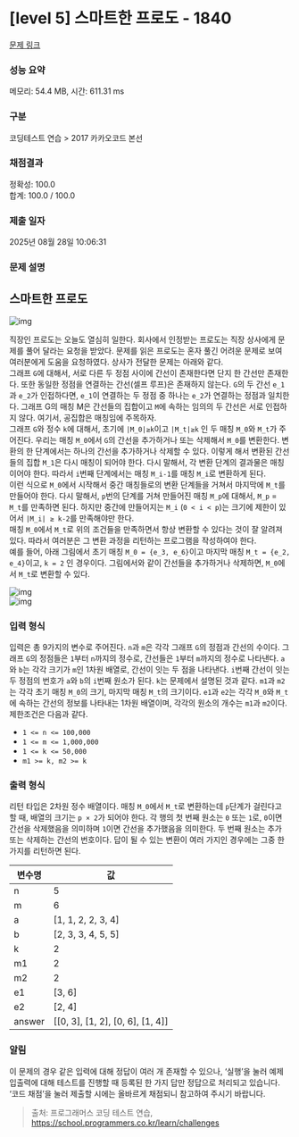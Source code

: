 # [level 5] 스마트한 프로도 - 1840 

[문제 링크](https://school.programmers.co.kr/learn/courses/30/lessons/1840) 

### 성능 요약

메모리: 54.4 MB, 시간: 611.31 ms

### 구분

코딩테스트 연습 > 2017 카카오코드 본선

### 채점결과

정확성: 100.0<br/>합계: 100.0 / 100.0

### 제출 일자

2025년 08월 28일 10:06:31

### 문제 설명

<h2>스마트한 프로도</h2>

<p><img src="https://t1.kakaocdn.net/codefestival/frodo1.png" title="" alt="img"></p>

<p>직장인 프로도는 오늘도 열심히 일한다. 회사에서 인정받는 프로도는 직장 상사에게 문제를 풀어 달라는 요청을 받았다. 문제를 읽은 프로도는 혼자 풀긴 어려운 문제로 보여 여러분에게 도움을 요청하였다. 상사가 전달한 문제는 아래와 같다.<br>
그래프 <code>G</code>에 대해서, 서로 다른 두 정점 사이에 간선이 존재한다면 단지 한 간선만 존재한다. 또한 동일한 정점을 연결하는 간선(셀프 루프)은 존재하지 않는다. <code>G</code>의 두 간선 <code>e_1</code>과 <code>e_2</code>가 인접하다면, <code>e_1</code>이 연결하는 두 정점 중 하나는 <code>e_2</code>가 연결하는 정점과 일치한다. 그래프 G의 매칭 M은 간선들의 집합이고 <code>M</code>에 속하는 임의의 두 간선은 서로 인접하지 않다. 여기서, 공집합은 매칭임에 주목하자.<br>
그래프 <code>G</code>와 정수 <code>k</code>에 대해서, 초기에 <code>|M_0|≥k</code>이고 <code>|M_t|≥k</code> 인 두 매칭 <code>M_0</code>와 <code>M_t</code>가 주어진다. 우리는 매칭 <code>M_0</code>에서 <code>G</code>의 간선을 추가하거나 또는 삭제해서 <code>M_0</code>를 변환한다. 변환의 한 단계에서는 하나의 간선을 추가하거나 삭제할 수 있다. 이렇게 해서 변환된 간선들의 집합 <code>M_1</code>은 다시 매칭이 되어야 한다. 다시 말해서, 각 변환 단계의 결과물은 매칭이어야 한다. 따라서 <code>i</code>번째 단계에서는 매칭 <code>M_i-1</code>를 매칭 <code>M_i</code>로 변환하게 된다.<br>
이런 식으로 <code>M_0</code>에서 시작해서 중간 매칭들로의 변환 단계들을 거쳐서 마지막에 <code>M_t</code>를 만들어야 한다. 다시 말해서, <code>p</code>번의 단계를 거쳐 만들어진 매칭 <code>M_p</code>에 대해서, <code>M_p</code> = <code>M_t</code>를 만족하면 된다. 하지만 중간에 만들어지는 <code>M_i</code> (<code>0 &lt; i &lt; p</code>)는 크기에 제한이 있어서 <code>|M_i| ≥ k-2</code>를 만족해야만 한다.<br>
매칭 <code>M_0</code>에서 <code>M_t</code>로 위의 조건들을 만족하면서 항상 변환할 수 있다는 것이 잘 알려져 있다. 따라서 여러분은 그 변환 과정을 리턴하는 프로그램을 작성하여야 한다.<br>
예를 들어, 아래 그림에서 초기 매칭 <code>M_0 = {e_3, e_6}</code>이고 마지막 매칭 <code>M_t = {e_2, e_4}</code>이고, <code>k = 2</code> 인 경우이다. 그림에서와 같이 간선들을 추가하거나 삭제하면, <code>M_0</code>에서 <code>M_t</code>로 변환할 수 있다.</p>

<p><img src="https://t1.kakaocdn.net/codefestival/frodo2.png" title="" alt="img"><br>
<img src="https://t1.kakaocdn.net/codefestival/frodo3.png" title="" alt="img"></p>

<h3>입력 형식</h3>

<p>입력은 총 9가지의 변수로 주어진다. <code>n</code>과 <code>m</code>은 각각 그래프 <code>G</code>의 정점과 간선의 수이다. 그래프 <code>G</code>의 정점들은 <code>1</code>부터 <code>n</code>까지의 정수로, 간선들은 <code>1</code>부터 <code>m</code>까지의 정수로 나타낸다. <code>a</code>와 <code>b</code>는 각각 크기가 <code>m</code>인 1차원 배열로, 간선이 잇는 두 점을 나타낸다. <code>i</code>번째 간선이 잇는 두 정점의 번호가 <code>a</code>와 <code>b</code>의 <code>i</code>번째 원소가 된다. <code>k</code>는 문제에서 설명된 것과 같다. <code>m1</code>과 <code>m2</code>는 각각 초기 매칭 <code>M_0</code>의 크기, 마지막 매칭 <code>M_t</code>의 크기이다. <code>e1</code>과 <code>e2</code>는 각각 <code>M_0</code>와 <code>M_t</code>에 속하는 간선의 정보를 나타내는 1차원 배열이며, 각각의 원소의 개수는 <code>m1</code>과 <code>m2</code>이다. 제한조건은 다음과 같다.</p>

<ul>
<li><code>1 &lt;= n &lt;= 100,000</code></li>
<li><code>1 &lt;= m &lt;= 1,000,000</code></li>
<li><code>1 &lt;= k &lt;= 50,000</code></li>
<li><code>m1 &gt;= k, m2 &gt;= k</code></li>
</ul>

<h3>출력 형식</h3>

<p>리턴 타입은 2차원 정수 배열이다. 매칭 <code>M_0</code>에서 <code>M_t</code>로 변환하는데 <code>p</code>단계가 걸린다고 할 때, 배열의 크기는 <code>p × 2</code>가 되어야 한다. 각 행의 첫 번째 원소는 <code>0</code> 또는 <code>1</code>로, <code>0</code>이면 간선을 삭제했음을 의미하며 <code>1</code>이면 간선을 추가했음을 의미한다. 두 번째 원소는 추가 또는 삭제하는 간선의 번호이다. 답이 될 수 있는 변환이 여러 가지인 경우에는 그중 한 가지를 리턴하면 된다.</p>
<table class="table">
        <thead><tr>
<th>변수명</th>
<th>값</th>
</tr>
</thead>
        <tbody><tr>
<td>n</td>
<td>5</td>
</tr>
<tr>
<td>m</td>
<td>6</td>
</tr>
<tr>
<td>a</td>
<td>[1, 1, 2, 2, 3, 4]</td>
</tr>
<tr>
<td>b</td>
<td>[2, 3, 3, 4, 5, 5]</td>
</tr>
<tr>
<td>k</td>
<td>2</td>
</tr>
<tr>
<td>m1</td>
<td>2</td>
</tr>
<tr>
<td>m2</td>
<td>2</td>
</tr>
<tr>
<td>e1</td>
<td>[3, 6]</td>
</tr>
<tr>
<td>e2</td>
<td>[2, 4]</td>
</tr>
<tr>
<td>answer</td>
<td>[[0, 3], [1, 2], [0, 6], [1, 4]]</td>
</tr>
</tbody>
      </table>
<h3>알림</h3>

<p>이 문제의 경우 같은 입력에 대해 정답이 여러 개 존재할 수 있으나, ‘실행’을 눌러 예제 입출력에 대해 테스트를 진행할 때 등록된 한 가지 답만 정답으로 처리되고 있습니다. ‘코드 채점’을 눌러 제출할 시에는 올바르게 채점되니 참고하여 주시기 바랍니다.</p>


> 출처: 프로그래머스 코딩 테스트 연습, https://school.programmers.co.kr/learn/challenges